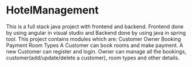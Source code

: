 # HotelManagement
This is a full stack java project with frontend and backend. Frontend done by using angular in visual studio and Backend done by using java in spring tool.
This project contains modules which are:
Customer
Owner
Booking
Payment
Room Types
A Customer can book rooms and make payment.
A new Customer can register and login. 
Owner can manage all the bookings, customer(add/update/delete a customer), room types and other details.
